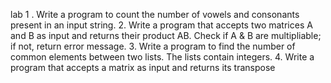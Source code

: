 lab 1
. Write a program to count the number of vowels and consonants present in an input string.
2. Write a program that accepts two matrices A and B as input and returns their product AB.
Check if A & B are multipliable; if not, return error message.
3. Write a program to find the number of common elements between two lists. The lists
contain integers.
4. Write a program that accepts a matrix as input and returns its transpose
